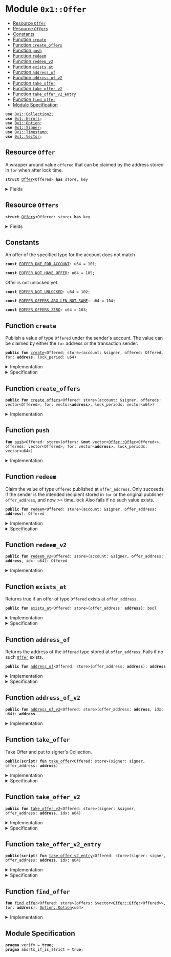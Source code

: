 
<a name="0x1_Offer"></a>

# Module `0x1::Offer`



-  [Resource `Offer`](#0x1_Offer_Offer)
-  [Resource `Offers`](#0x1_Offer_Offers)
-  [Constants](#@Constants_0)
-  [Function `create`](#0x1_Offer_create)
-  [Function `create_offers`](#0x1_Offer_create_offers)
-  [Function `push`](#0x1_Offer_push)
-  [Function `redeem`](#0x1_Offer_redeem)
-  [Function `redeem_v2`](#0x1_Offer_redeem_v2)
-  [Function `exists_at`](#0x1_Offer_exists_at)
-  [Function `address_of`](#0x1_Offer_address_of)
-  [Function `address_of_v2`](#0x1_Offer_address_of_v2)
-  [Function `take_offer`](#0x1_Offer_take_offer)
-  [Function `take_offer_v2`](#0x1_Offer_take_offer_v2)
-  [Function `take_offer_v2_entry`](#0x1_Offer_take_offer_v2_entry)
-  [Function `find_offer`](#0x1_Offer_find_offer)
-  [Module Specification](#@Module_Specification_1)


<pre><code><b>use</b> <a href="Collection2.md#0x1_Collection2">0x1::Collection2</a>;
<b>use</b> <a href="Errors.md#0x1_Errors">0x1::Errors</a>;
<b>use</b> <a href="Option.md#0x1_Option">0x1::Option</a>;
<b>use</b> <a href="Signer.md#0x1_Signer">0x1::Signer</a>;
<b>use</b> <a href="Timestamp.md#0x1_Timestamp">0x1::Timestamp</a>;
<b>use</b> <a href="Vector.md#0x1_Vector">0x1::Vector</a>;
</code></pre>



<a name="0x1_Offer_Offer"></a>

## Resource `Offer`

A wrapper around value <code>offered</code> that can be claimed by the address stored in <code>for</code> when after lock time.


<pre><code><b>struct</b> <a href="Offer.md#0x1_Offer">Offer</a>&lt;Offered&gt; <b>has</b> store, key
</code></pre>



<details>
<summary>Fields</summary>


<dl>
<dt>
<code>offered: Offered</code>
</dt>
<dd>

</dd>
<dt>
<code>for: <b>address</b></code>
</dt>
<dd>

</dd>
<dt>
<code>time_lock: u64</code>
</dt>
<dd>

</dd>
</dl>


</details>

<a name="0x1_Offer_Offers"></a>

## Resource `Offers`



<pre><code><b>struct</b> <a href="Offer.md#0x1_Offer_Offers">Offers</a>&lt;Offered: store&gt; <b>has</b> key
</code></pre>



<details>
<summary>Fields</summary>


<dl>
<dt>
<code>offers: vector&lt;<a href="Offer.md#0x1_Offer_Offer">Offer::Offer</a>&lt;Offered&gt;&gt;</code>
</dt>
<dd>

</dd>
</dl>


</details>

<a name="@Constants_0"></a>

## Constants


<a name="0x1_Offer_EOFFER_DNE_FOR_ACCOUNT"></a>

An offer of the specified type for the account does not match


<pre><code><b>const</b> <a href="Offer.md#0x1_Offer_EOFFER_DNE_FOR_ACCOUNT">EOFFER_DNE_FOR_ACCOUNT</a>: u64 = 101;
</code></pre>



<a name="0x1_Offer_EOFFER_NOT_HAVE_OFFER"></a>



<pre><code><b>const</b> <a href="Offer.md#0x1_Offer_EOFFER_NOT_HAVE_OFFER">EOFFER_NOT_HAVE_OFFER</a>: u64 = 105;
</code></pre>



<a name="0x1_Offer_EOFFER_NOT_UNLOCKED"></a>

Offer is not unlocked yet.


<pre><code><b>const</b> <a href="Offer.md#0x1_Offer_EOFFER_NOT_UNLOCKED">EOFFER_NOT_UNLOCKED</a>: u64 = 102;
</code></pre>



<a name="0x1_Offer_EOFFER_OFFERS_ARG_LEN_NOT_SAME"></a>



<pre><code><b>const</b> <a href="Offer.md#0x1_Offer_EOFFER_OFFERS_ARG_LEN_NOT_SAME">EOFFER_OFFERS_ARG_LEN_NOT_SAME</a>: u64 = 104;
</code></pre>



<a name="0x1_Offer_EOFFER_OFFERS_ZERO"></a>



<pre><code><b>const</b> <a href="Offer.md#0x1_Offer_EOFFER_OFFERS_ZERO">EOFFER_OFFERS_ZERO</a>: u64 = 103;
</code></pre>



<a name="0x1_Offer_create"></a>

## Function `create`

Publish a value of type <code>Offered</code> under the sender's account. The value can be claimed by
either the <code>for</code> address or the transaction sender.


<pre><code><b>public</b> <b>fun</b> <a href="Offer.md#0x1_Offer_create">create</a>&lt;Offered: store&gt;(account: &signer, offered: Offered, for: <b>address</b>, lock_period: u64)
</code></pre>



<details>
<summary>Implementation</summary>


<pre><code><b>public</b> <b>fun</b> <a href="Offer.md#0x1_Offer_create">create</a>&lt;Offered: store&gt;(account: &signer, offered: Offered, for: <b>address</b>, lock_period: u64) <b>acquires</b> <a href="Offer.md#0x1_Offer_Offers">Offers</a>, <a href="Offer.md#0x1_Offer">Offer</a> {
    <b>let</b> time_lock = <a href="Timestamp.md#0x1_Timestamp_now_seconds">Timestamp::now_seconds</a>() + lock_period;
    <b>let</b> account_address = <a href="Signer.md#0x1_Signer_address_of">Signer::address_of</a>(account);

    <b>if</b>(<b>exists</b>&lt;<a href="Offer.md#0x1_Offer_Offers">Offers</a>&lt;Offered&gt;&gt;(account_address)){
        <b>let</b> offers = &<b>mut</b> <b>borrow_global_mut</b>&lt;<a href="Offer.md#0x1_Offer_Offers">Offers</a>&lt;Offered&gt;&gt;(account_address).offers;
        <a href="Vector.md#0x1_Vector_push_back">Vector::push_back</a>(offers, <a href="Offer.md#0x1_Offer">Offer</a>&lt;Offered&gt; { offered, for, time_lock });
    }<b>else</b> {
        <b>let</b> offers = <a href="Vector.md#0x1_Vector_empty">Vector::empty</a>&lt;<a href="Offer.md#0x1_Offer">Offer</a>&lt;Offered&gt;&gt;();
        <b>if</b>(<b>exists</b>&lt;<a href="Offer.md#0x1_Offer">Offer</a>&lt;Offered&gt;&gt;(account_address)){
            <a href="Vector.md#0x1_Vector_push_back">Vector::push_back</a>(&<b>mut</b> offers, <b>move_from</b>&lt;<a href="Offer.md#0x1_Offer">Offer</a>&lt;Offered&gt;&gt;(account_address));
        };
        <a href="Vector.md#0x1_Vector_push_back">Vector::push_back</a>(&<b>mut</b> offers, <a href="Offer.md#0x1_Offer">Offer</a>&lt;Offered&gt; { offered, for, time_lock });
        <b>move_to</b>(account, <a href="Offer.md#0x1_Offer_Offers">Offers</a>&lt;Offered&gt; { offers });
    }
}
</code></pre>



</details>

<details>
<summary>Specification</summary>



<pre><code><b>include</b> <a href="Timestamp.md#0x1_Timestamp_AbortsIfTimestampNotExists">Timestamp::AbortsIfTimestampNotExists</a>;
<b>aborts_if</b> <a href="Timestamp.md#0x1_Timestamp_now_seconds">Timestamp::now_seconds</a>() + lock_period &gt; max_u64();
<b>aborts_if</b> <b>exists</b>&lt;<a href="Offer.md#0x1_Offer">Offer</a>&lt;Offered&gt;&gt;(<a href="Signer.md#0x1_Signer_address_of">Signer::address_of</a>(account));
</code></pre>



</details>

<a name="0x1_Offer_create_offers"></a>

## Function `create_offers`



<pre><code><b>public</b> <b>fun</b> <a href="Offer.md#0x1_Offer_create_offers">create_offers</a>&lt;Offered: store&gt;(account: &signer, offereds: vector&lt;Offered&gt;, for: vector&lt;<b>address</b>&gt;, lock_periods: vector&lt;u64&gt;)
</code></pre>



<details>
<summary>Implementation</summary>


<pre><code><b>public</b> <b>fun</b> <a href="Offer.md#0x1_Offer_create_offers">create_offers</a>&lt;Offered: store&gt;(account: &signer, offereds: vector&lt;Offered&gt;, for: vector&lt;<b>address</b>&gt;, lock_periods: vector&lt;u64&gt;) <b>acquires</b> <a href="Offer.md#0x1_Offer_Offers">Offers</a>, <a href="Offer.md#0x1_Offer">Offer</a> {
    <b>let</b> offer_length = <a href="Vector.md#0x1_Vector_length">Vector::length</a>(&offereds);
    <b>assert</b>!(offer_length &gt; 0, <a href="Errors.md#0x1_Errors_invalid_argument">Errors::invalid_argument</a>(<a href="Offer.md#0x1_Offer_EOFFER_OFFERS_ZERO">EOFFER_OFFERS_ZERO</a>));
    <b>assert</b>!(offer_length == <a href="Vector.md#0x1_Vector_length">Vector::length</a>(&for) && offer_length == <a href="Vector.md#0x1_Vector_length">Vector::length</a>(&lock_periods), <a href="Errors.md#0x1_Errors_invalid_argument">Errors::invalid_argument</a>(<a href="Offer.md#0x1_Offer_EOFFER_OFFERS_ARG_LEN_NOT_SAME">EOFFER_OFFERS_ARG_LEN_NOT_SAME</a>));
    <b>let</b> account_address = <a href="Signer.md#0x1_Signer_address_of">Signer::address_of</a>(account);

    <b>if</b>(<b>exists</b>&lt;<a href="Offer.md#0x1_Offer_Offers">Offers</a>&lt;Offered&gt;&gt;(account_address)){
        <b>let</b> offers = &<b>mut</b> <b>borrow_global_mut</b>&lt;<a href="Offer.md#0x1_Offer_Offers">Offers</a>&lt;Offered&gt;&gt;(account_address).offers;
        <a href="Offer.md#0x1_Offer_push">push</a>(offers, offereds, for, lock_periods);
    }<b>else</b> {
        <b>let</b> offers = <a href="Vector.md#0x1_Vector_empty">Vector::empty</a>&lt;<a href="Offer.md#0x1_Offer">Offer</a>&lt;Offered&gt;&gt;();
        <b>if</b>(<b>exists</b>&lt;<a href="Offer.md#0x1_Offer">Offer</a>&lt;Offered&gt;&gt;(account_address)){
            <a href="Vector.md#0x1_Vector_push_back">Vector::push_back</a>(&<b>mut</b> offers, <b>move_from</b>&lt;<a href="Offer.md#0x1_Offer">Offer</a>&lt;Offered&gt;&gt;(account_address));
        };
        <a href="Offer.md#0x1_Offer_push">push</a>(&<b>mut</b> offers, offereds, for, lock_periods);
        <b>move_to</b>(account, <a href="Offer.md#0x1_Offer_Offers">Offers</a>&lt;Offered&gt; { offers });
    };
}
</code></pre>



</details>

<a name="0x1_Offer_push"></a>

## Function `push`



<pre><code><b>fun</b> <a href="Offer.md#0x1_Offer_push">push</a>&lt;Offered: store&gt;(offers: &<b>mut</b> vector&lt;<a href="Offer.md#0x1_Offer_Offer">Offer::Offer</a>&lt;Offered&gt;&gt;, offereds: vector&lt;Offered&gt;, for: vector&lt;<b>address</b>&gt;, lock_periods: vector&lt;u64&gt;)
</code></pre>



<details>
<summary>Implementation</summary>


<pre><code><b>fun</b> <a href="Offer.md#0x1_Offer_push">push</a>&lt;Offered: store&gt;(offers: &<b>mut</b> vector&lt;<a href="Offer.md#0x1_Offer">Offer</a>&lt;Offered&gt;&gt;, offereds: vector&lt;Offered&gt;, for: vector&lt;<b>address</b>&gt;, lock_periods: vector&lt;u64&gt;){
    <b>let</b> now = <a href="Timestamp.md#0x1_Timestamp_now_seconds">Timestamp::now_seconds</a>();
    <b>let</b> offer_length = <a href="Vector.md#0x1_Vector_length">Vector::length</a>(&offereds);

    <b>let</b> i = offer_length - 1;
    <b>while</b>(i &gt; 0){
        <a href="Vector.md#0x1_Vector_push_back">Vector::push_back</a>(offers, <a href="Offer.md#0x1_Offer">Offer</a>&lt;Offered&gt; {
            offered: <a href="Vector.md#0x1_Vector_remove">Vector::remove</a>(&<b>mut</b> offereds, i),
            for: <a href="Vector.md#0x1_Vector_remove">Vector::remove</a>(&<b>mut</b> for, i),
            time_lock: now + <a href="Vector.md#0x1_Vector_remove">Vector::remove</a>(&<b>mut</b> lock_periods, i)
        });
        i = i - 1;
    };
    <a href="Vector.md#0x1_Vector_push_back">Vector::push_back</a>(offers, <a href="Offer.md#0x1_Offer">Offer</a>&lt;Offered&gt; {
        offered: <a href="Vector.md#0x1_Vector_remove">Vector::remove</a>(&<b>mut</b> offereds, i),
        for: <a href="Vector.md#0x1_Vector_remove">Vector::remove</a>(&<b>mut</b> for, i),
        time_lock: now + <a href="Vector.md#0x1_Vector_remove">Vector::remove</a>(&<b>mut</b> lock_periods, i)
    });
    <a href="Vector.md#0x1_Vector_destroy_empty">Vector::destroy_empty</a>(offereds);
    <a href="Vector.md#0x1_Vector_destroy_empty">Vector::destroy_empty</a>(for);
    <a href="Vector.md#0x1_Vector_destroy_empty">Vector::destroy_empty</a>(lock_periods);
}
</code></pre>



</details>

<a name="0x1_Offer_redeem"></a>

## Function `redeem`

Claim the value of type <code>Offered</code> published at <code>offer_address</code>.
Only succeeds if the sender is the intended recipient stored in <code>for</code> or the original
publisher <code>offer_address</code>, and now >= time_lock
Also fails if no such value exists.


<pre><code><b>public</b> <b>fun</b> <a href="Offer.md#0x1_Offer_redeem">redeem</a>&lt;Offered: store&gt;(account: &signer, offer_address: <b>address</b>): Offered
</code></pre>



<details>
<summary>Implementation</summary>


<pre><code><b>public</b> <b>fun</b> <a href="Offer.md#0x1_Offer_redeem">redeem</a>&lt;Offered: store&gt;(account: &signer, offer_address: <b>address</b>): Offered <b>acquires</b> <a href="Offer.md#0x1_Offer">Offer</a>, <a href="Offer.md#0x1_Offer_Offers">Offers</a> {
    <b>let</b> account_address = <a href="Signer.md#0x1_Signer_address_of">Signer::address_of</a>(account);
    <b>let</b> <a href="Offer.md#0x1_Offer">Offer</a>&lt;Offered&gt; { offered, for, time_lock } = <b>if</b>(<b>exists</b>&lt;<a href="Offer.md#0x1_Offer_Offers">Offers</a>&lt;Offered&gt;&gt;(offer_address)){
        <b>let</b> offers = &<b>mut</b> <b>borrow_global_mut</b>&lt;<a href="Offer.md#0x1_Offer_Offers">Offers</a>&lt;Offered&gt;&gt;(offer_address).offers;
        <b>let</b> op_index = <a href="Offer.md#0x1_Offer_find_offer">find_offer</a>(offers, account_address);
        <b>assert</b>!(<a href="Option.md#0x1_Option_is_some">Option::is_some</a>(&op_index),<a href="Errors.md#0x1_Errors_invalid_argument">Errors::invalid_argument</a>(<a href="Offer.md#0x1_Offer_EOFFER_DNE_FOR_ACCOUNT">EOFFER_DNE_FOR_ACCOUNT</a>));
        <b>let</b> index = <a href="Option.md#0x1_Option_destroy_some">Option::destroy_some</a>(op_index);
        <b>let</b> offer = <a href="Vector.md#0x1_Vector_remove">Vector::remove</a>(offers , index);
        <b>if</b>(<a href="Vector.md#0x1_Vector_length">Vector::length</a>(offers) == 0){
            <b>let</b> <a href="Offer.md#0x1_Offer_Offers">Offers</a> { offers } = <b>move_from</b>&lt;<a href="Offer.md#0x1_Offer_Offers">Offers</a>&lt;Offered&gt;&gt;(offer_address);
            <a href="Vector.md#0x1_Vector_destroy_empty">Vector::destroy_empty</a>(offers);
        };
        offer
    }<b>else</b> <b>if</b>(<b>exists</b>&lt;<a href="Offer.md#0x1_Offer">Offer</a>&lt;Offered&gt;&gt;(offer_address)){
        <b>move_from</b>&lt;<a href="Offer.md#0x1_Offer">Offer</a>&lt;Offered&gt;&gt;(offer_address)
    }<b>else</b>{
        <b>abort</b> <a href="Errors.md#0x1_Errors_invalid_argument">Errors::invalid_argument</a>(<a href="Offer.md#0x1_Offer_EOFFER_NOT_HAVE_OFFER">EOFFER_NOT_HAVE_OFFER</a>)
    };

    <b>let</b> now = <a href="Timestamp.md#0x1_Timestamp_now_seconds">Timestamp::now_seconds</a>();
    <b>assert</b>!(account_address == for || account_address == offer_address, <a href="Errors.md#0x1_Errors_invalid_argument">Errors::invalid_argument</a>(<a href="Offer.md#0x1_Offer_EOFFER_DNE_FOR_ACCOUNT">EOFFER_DNE_FOR_ACCOUNT</a>));
    <b>assert</b>!(now &gt;= time_lock, <a href="Errors.md#0x1_Errors_not_published">Errors::not_published</a>(<a href="Offer.md#0x1_Offer_EOFFER_NOT_UNLOCKED">EOFFER_NOT_UNLOCKED</a>));
    offered
}
</code></pre>



</details>

<details>
<summary>Specification</summary>



<pre><code><b>aborts_if</b> !<b>exists</b>&lt;<a href="Offer.md#0x1_Offer">Offer</a>&lt;Offered&gt;&gt;(offer_address);
<b>aborts_if</b> <a href="Signer.md#0x1_Signer_address_of">Signer::address_of</a>(account) != <b>global</b>&lt;<a href="Offer.md#0x1_Offer">Offer</a>&lt;Offered&gt;&gt;(offer_address).for && <a href="Signer.md#0x1_Signer_address_of">Signer::address_of</a>(account) != offer_address;
<b>aborts_if</b> <a href="Timestamp.md#0x1_Timestamp_now_seconds">Timestamp::now_seconds</a>() &lt; <b>global</b>&lt;<a href="Offer.md#0x1_Offer">Offer</a>&lt;Offered&gt;&gt;(offer_address).time_lock;
<b>include</b> <a href="Timestamp.md#0x1_Timestamp_AbortsIfTimestampNotExists">Timestamp::AbortsIfTimestampNotExists</a>;
</code></pre>



</details>

<a name="0x1_Offer_redeem_v2"></a>

## Function `redeem_v2`



<pre><code><b>public</b> <b>fun</b> <a href="Offer.md#0x1_Offer_redeem_v2">redeem_v2</a>&lt;Offered: store&gt;(account: &signer, offer_address: <b>address</b>, idx: u64): Offered
</code></pre>



<details>
<summary>Implementation</summary>


<pre><code><b>public</b> <b>fun</b> <a href="Offer.md#0x1_Offer_redeem_v2">redeem_v2</a>&lt;Offered: store&gt;(account: &signer, offer_address: <b>address</b>, idx: u64): Offered <b>acquires</b> <a href="Offer.md#0x1_Offer">Offer</a>, <a href="Offer.md#0x1_Offer_Offers">Offers</a> {
    <b>let</b> account_address = <a href="Signer.md#0x1_Signer_address_of">Signer::address_of</a>(account);
    <b>let</b> <a href="Offer.md#0x1_Offer">Offer</a>&lt;Offered&gt; { offered, for, time_lock } = <b>if</b>(<b>exists</b>&lt;<a href="Offer.md#0x1_Offer_Offers">Offers</a>&lt;Offered&gt;&gt;(offer_address)){
        <b>let</b> offers = &<b>mut</b> <b>borrow_global_mut</b>&lt;<a href="Offer.md#0x1_Offer_Offers">Offers</a>&lt;Offered&gt;&gt;(offer_address).offers;
        <b>assert</b>!(<a href="Vector.md#0x1_Vector_length">Vector::length</a>(offers) - 1 &gt;= idx, <a href="Errors.md#0x1_Errors_invalid_argument">Errors::invalid_argument</a>(<a href="Offer.md#0x1_Offer_EOFFER_NOT_HAVE_OFFER">EOFFER_NOT_HAVE_OFFER</a>));
        <b>let</b> offer = <a href="Vector.md#0x1_Vector_remove">Vector::remove</a>(offers, idx);
        <b>if</b>(<a href="Vector.md#0x1_Vector_length">Vector::length</a>(offers) == 0){
            <b>let</b> <a href="Offer.md#0x1_Offer_Offers">Offers</a> { offers } = <b>move_from</b>&lt;<a href="Offer.md#0x1_Offer_Offers">Offers</a>&lt;Offered&gt;&gt;(offer_address);
            <a href="Vector.md#0x1_Vector_destroy_empty">Vector::destroy_empty</a>(offers);
        };
        offer
    }<b>else</b> <b>if</b>(<b>exists</b>&lt;<a href="Offer.md#0x1_Offer">Offer</a>&lt;Offered&gt;&gt;(offer_address)){
        <b>move_from</b>&lt;<a href="Offer.md#0x1_Offer">Offer</a>&lt;Offered&gt;&gt;(offer_address)
    }<b>else</b>{
        <b>abort</b> <a href="Errors.md#0x1_Errors_invalid_argument">Errors::invalid_argument</a>(<a href="Offer.md#0x1_Offer_EOFFER_NOT_HAVE_OFFER">EOFFER_NOT_HAVE_OFFER</a>)
    };

    <b>let</b> now = <a href="Timestamp.md#0x1_Timestamp_now_seconds">Timestamp::now_seconds</a>();
    <b>assert</b>!(account_address == for || account_address == offer_address, <a href="Errors.md#0x1_Errors_invalid_argument">Errors::invalid_argument</a>(<a href="Offer.md#0x1_Offer_EOFFER_DNE_FOR_ACCOUNT">EOFFER_DNE_FOR_ACCOUNT</a>));
    <b>assert</b>!(now &gt;= time_lock, <a href="Errors.md#0x1_Errors_not_published">Errors::not_published</a>(<a href="Offer.md#0x1_Offer_EOFFER_NOT_UNLOCKED">EOFFER_NOT_UNLOCKED</a>));
    offered
}
</code></pre>



</details>

<a name="0x1_Offer_exists_at"></a>

## Function `exists_at`

Returns true if an offer of type <code>Offered</code> exists at <code>offer_address</code>.


<pre><code><b>public</b> <b>fun</b> <a href="Offer.md#0x1_Offer_exists_at">exists_at</a>&lt;Offered: store&gt;(offer_address: <b>address</b>): bool
</code></pre>



<details>
<summary>Implementation</summary>


<pre><code><b>public</b> <b>fun</b> <a href="Offer.md#0x1_Offer_exists_at">exists_at</a>&lt;Offered: store&gt;(offer_address: <b>address</b>): bool {
    <b>exists</b>&lt;<a href="Offer.md#0x1_Offer">Offer</a>&lt;Offered&gt;&gt;(offer_address) || <b>exists</b>&lt;<a href="Offer.md#0x1_Offer_Offers">Offers</a>&lt;Offered&gt;&gt;(offer_address)
}
</code></pre>



</details>

<details>
<summary>Specification</summary>



<pre><code><b>aborts_if</b> <b>false</b>;
</code></pre>



</details>

<a name="0x1_Offer_address_of"></a>

## Function `address_of`

Returns the address of the <code>Offered</code> type stored at <code>offer_address</code>.
Fails if no such <code><a href="Offer.md#0x1_Offer">Offer</a></code> exists.


<pre><code><b>public</b> <b>fun</b> <a href="Offer.md#0x1_Offer_address_of">address_of</a>&lt;Offered: store&gt;(offer_address: <b>address</b>): <b>address</b>
</code></pre>



<details>
<summary>Implementation</summary>


<pre><code><b>public</b> <b>fun</b> <a href="Offer.md#0x1_Offer_address_of">address_of</a>&lt;Offered: store&gt;(offer_address: <b>address</b>): <b>address</b> <b>acquires</b> <a href="Offer.md#0x1_Offer">Offer</a>, <a href="Offer.md#0x1_Offer_Offers">Offers</a> {
    <b>if</b>(<b>exists</b>&lt;<a href="Offer.md#0x1_Offer">Offer</a>&lt;Offered&gt;&gt;(offer_address)){
        <b>borrow_global</b>&lt;<a href="Offer.md#0x1_Offer">Offer</a>&lt;Offered&gt;&gt;(offer_address).for
    }<b>else</b>{
        <a href="Offer.md#0x1_Offer_address_of_v2">address_of_v2</a>&lt;Offered&gt;(offer_address, 0)
    }
}
</code></pre>



</details>

<details>
<summary>Specification</summary>



<pre><code><b>aborts_if</b> !<b>exists</b>&lt;<a href="Offer.md#0x1_Offer">Offer</a>&lt;Offered&gt;&gt;(offer_address);
</code></pre>



</details>

<a name="0x1_Offer_address_of_v2"></a>

## Function `address_of_v2`



<pre><code><b>public</b> <b>fun</b> <a href="Offer.md#0x1_Offer_address_of_v2">address_of_v2</a>&lt;Offered: store&gt;(offer_address: <b>address</b>, idx: u64): <b>address</b>
</code></pre>



<details>
<summary>Implementation</summary>


<pre><code><b>public</b> <b>fun</b> <a href="Offer.md#0x1_Offer_address_of_v2">address_of_v2</a>&lt;Offered: store&gt;(offer_address: <b>address</b>, idx: u64): <b>address</b> <b>acquires</b> <a href="Offer.md#0x1_Offer_Offers">Offers</a> {
    <b>assert</b>!(<b>exists</b>&lt;<a href="Offer.md#0x1_Offer_Offers">Offers</a>&lt;Offered&gt;&gt;(offer_address), <a href="Errors.md#0x1_Errors_invalid_argument">Errors::invalid_argument</a>(<a href="Offer.md#0x1_Offer_EOFFER_NOT_HAVE_OFFER">EOFFER_NOT_HAVE_OFFER</a>));
    <b>let</b> offers = & <b>borrow_global</b>&lt;<a href="Offer.md#0x1_Offer_Offers">Offers</a>&lt;Offered&gt;&gt;(offer_address).offers;
    <b>assert</b>!(<a href="Vector.md#0x1_Vector_length">Vector::length</a>(offers) - 1 &gt;= idx, <a href="Errors.md#0x1_Errors_invalid_argument">Errors::invalid_argument</a>(<a href="Offer.md#0x1_Offer_EOFFER_NOT_HAVE_OFFER">EOFFER_NOT_HAVE_OFFER</a>));
    <a href="Vector.md#0x1_Vector_borrow">Vector::borrow</a>(offers, idx).for
}
</code></pre>



</details>

<a name="0x1_Offer_take_offer"></a>

## Function `take_offer`

Take Offer and put to signer's Collection<Offered>.


<pre><code><b>public</b>(<b>script</b>) <b>fun</b> <a href="Offer.md#0x1_Offer_take_offer">take_offer</a>&lt;Offered: store&gt;(signer: signer, offer_address: <b>address</b>)
</code></pre>



<details>
<summary>Implementation</summary>


<pre><code><b>public</b>(<b>script</b>) <b>fun</b> <a href="Offer.md#0x1_Offer_take_offer">take_offer</a>&lt;Offered: store&gt;(
    signer: signer,
    offer_address: <b>address</b>,
) <b>acquires</b> <a href="Offer.md#0x1_Offer">Offer</a>, <a href="Offer.md#0x1_Offer_Offers">Offers</a> {
    <b>let</b> offered = <a href="Offer.md#0x1_Offer_redeem">redeem</a>&lt;Offered&gt;(&signer, offer_address);
    <a href="Collection2.md#0x1_Collection2_put">Collection2::put</a>(&signer, <a href="Signer.md#0x1_Signer_address_of">Signer::address_of</a>(&signer), offered);
}
</code></pre>



</details>

<details>
<summary>Specification</summary>



<pre><code><b>pragma</b> verify = <b>false</b>;
</code></pre>



</details>

<a name="0x1_Offer_take_offer_v2"></a>

## Function `take_offer_v2`



<pre><code><b>public</b> <b>fun</b> <a href="Offer.md#0x1_Offer_take_offer_v2">take_offer_v2</a>&lt;Offered: store&gt;(signer: &signer, offer_address: <b>address</b>, idx: u64)
</code></pre>



<details>
<summary>Implementation</summary>


<pre><code><b>public</b> <b>fun</b> <a href="Offer.md#0x1_Offer_take_offer_v2">take_offer_v2</a>&lt;Offered :store&gt;(signer: &signer, offer_address: <b>address</b>, idx: u64) <b>acquires</b> <a href="Offer.md#0x1_Offer">Offer</a>, <a href="Offer.md#0x1_Offer_Offers">Offers</a>{
    <b>let</b> offered = <a href="Offer.md#0x1_Offer_redeem_v2">redeem_v2</a>&lt;Offered&gt;(signer, offer_address, idx);
    <a href="Collection2.md#0x1_Collection2_put">Collection2::put</a>(signer, <a href="Signer.md#0x1_Signer_address_of">Signer::address_of</a>(signer), offered);
}
</code></pre>



</details>

<details>
<summary>Specification</summary>



<pre><code><b>pragma</b> verify = <b>false</b>;
</code></pre>



</details>

<a name="0x1_Offer_take_offer_v2_entry"></a>

## Function `take_offer_v2_entry`



<pre><code><b>public</b>(<b>script</b>) <b>fun</b> <a href="Offer.md#0x1_Offer_take_offer_v2_entry">take_offer_v2_entry</a>&lt;Offered: store&gt;(signer: signer, offer_address: <b>address</b>, idx: u64)
</code></pre>



<details>
<summary>Implementation</summary>


<pre><code><b>public</b> (<b>script</b>) <b>fun</b> <a href="Offer.md#0x1_Offer_take_offer_v2_entry">take_offer_v2_entry</a>&lt;Offered :store&gt;(signer: signer, offer_address: <b>address</b>, idx: u64) <b>acquires</b> <a href="Offer.md#0x1_Offer">Offer</a>, <a href="Offer.md#0x1_Offer_Offers">Offers</a>{
    <a href="Offer.md#0x1_Offer_take_offer_v2">take_offer_v2</a>&lt;Offered&gt;(&signer, offer_address, idx);
}
</code></pre>



</details>

<details>
<summary>Specification</summary>



<pre><code><b>pragma</b> verify = <b>false</b>;
</code></pre>



</details>

<a name="0x1_Offer_find_offer"></a>

## Function `find_offer`



<pre><code><b>fun</b> <a href="Offer.md#0x1_Offer_find_offer">find_offer</a>&lt;Offered: store&gt;(offers: &vector&lt;<a href="Offer.md#0x1_Offer_Offer">Offer::Offer</a>&lt;Offered&gt;&gt;, for: <b>address</b>): <a href="Option.md#0x1_Option_Option">Option::Option</a>&lt;u64&gt;
</code></pre>



<details>
<summary>Implementation</summary>


<pre><code><b>fun</b> <a href="Offer.md#0x1_Offer_find_offer">find_offer</a>&lt;Offered: store&gt;(offers: &vector&lt;<a href="Offer.md#0x1_Offer">Offer</a>&lt;Offered&gt;&gt;, for: <b>address</b>):<a href="Option.md#0x1_Option_Option">Option::Option</a>&lt;u64&gt;{
    <b>let</b> now = <a href="Timestamp.md#0x1_Timestamp_now_seconds">Timestamp::now_seconds</a>();
    <b>let</b> length = <a href="Vector.md#0x1_Vector_length">Vector::length</a>(offers);
    <b>let</b> i = 0;
    <b>while</b>(i &lt; length){
        <b>let</b> offer = <a href="Vector.md#0x1_Vector_borrow">Vector::borrow</a>(offers, i);
        <b>if</b>( offer.for == for && now &gt;= offer.time_lock ){
            <b>return</b> <a href="Option.md#0x1_Option_some">Option::some</a>(i)
        };
        i = i + 1;
    };
    <a href="Option.md#0x1_Option_none">Option::none</a>&lt;u64&gt;()
}
</code></pre>



</details>

<a name="@Module_Specification_1"></a>

## Module Specification



<pre><code><b>pragma</b> verify = <b>true</b>;
<b>pragma</b> aborts_if_is_strict = <b>true</b>;
</code></pre>
